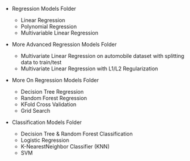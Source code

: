 * Regression Models Folder
  * Linear Regression
  * Polynomial Regression
  * Multivariable Linear Regression

* More Advanced Regression Models Folder
  * Multivariate Linear Regression on automobile dataset with splitting data to train/test
  * Multivariate Linear Regression with L1/L2 Regularization

* More On Regression Models Folder
  * Decision Tree Regression
  * Random Forest Regression
  * KFold Cross Validation
  * Grid Search

* Classification Models Folder
  * Decision Tree & Random Forest Classification
  * Logistic Regression
  * K-NearestNeighbor Classifier (KNN)
  * SVM
  
